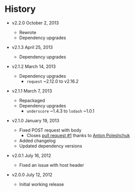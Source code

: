 # History

- v2.2.0 October 2, 2013
	- Rewrote
	- Dependency upgrades

- v2.1.3 April 25, 2013
	- Dependency upgrades

- v2.1.2 March 14, 2013
	- Dependency upgrades
		-  `request` ~2.12.0 to v2.16.2

- v2.1.1 March 7, 2013
	- Repackaged
	- Dependency upgrades
		-  `underscore` ~1.4.3 to `lodash` ~1.0.1

- v2.1.0 January 19, 2013
	- Fixed POST request with body
		- Closes [pull request #1](https://github.com/docpad/docpad-plugin-proxy/pull/1) thanks to [Anton Poleshchuk](https://github.com/apoleshchuk)
	- Added changelog
	- Updated dependency versions

- v2.0.1 July 16, 2012
	- Fixed an issue with host header

- v2.0.0 July 12, 2012
	- Initial working release